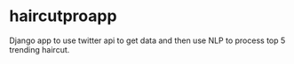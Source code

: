 # haircutproapp
Django app to use twitter api to get data and then use NLP to process top 5 trending haircut.
